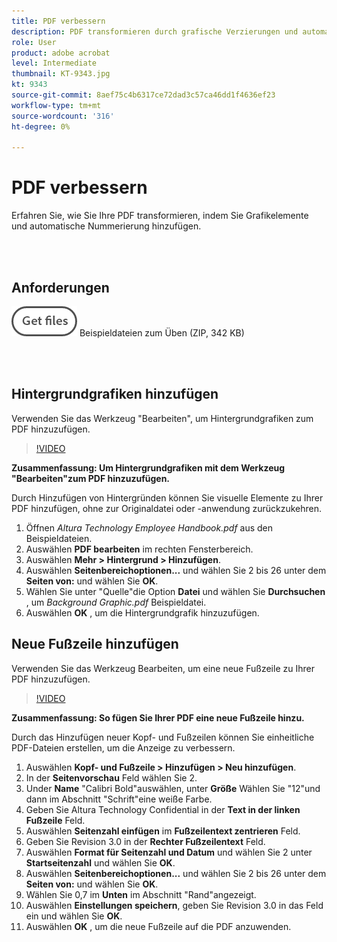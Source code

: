 ```yaml
---
title: PDF verbessern
description: PDF transformieren durch grafische Verzierungen und automatische Nummerierung
role: User
product: adobe acrobat
level: Intermediate
thumbnail: KT-9343.jpg
kt: 9343
source-git-commit: 8aef75c4b6317ce72dad3c57ca46dd1f4636ef23
workflow-type: tm+mt
source-wordcount: '316'
ht-degree: 0%

---
```


# PDF verbessern

Erfahren Sie, wie Sie Ihre PDF transformieren, indem Sie Grafikelemente und automatische Nummerierung hinzufügen.

<br> 

## Anforderungen

[![Dateien abrufen](../assets/Getfiles.png)](../assets/Enhance.zip)   Beispieldateien zum Üben (ZIP, 342 KB)

<br> 

## Hintergrundgrafiken hinzufügen

Verwenden Sie das Werkzeug &quot;Bearbeiten&quot;, um Hintergrundgrafiken zum PDF hinzuzufügen.

>[!VIDEO](https://video.tv.adobe.com/v/338746?hidetitle=true)

**Zusammenfassung: Um Hintergrundgrafiken mit dem Werkzeug &quot;Bearbeiten&quot;zum PDF hinzuzufügen.**

Durch Hinzufügen von Hintergründen können Sie visuelle Elemente zu Ihrer PDF hinzufügen, ohne zur Originaldatei oder -anwendung zurückzukehren.

1. Öffnen *Altura Technology Employee Handbook.pdf* aus den Beispieldateien.
1. Auswählen **PDF bearbeiten** im rechten Fensterbereich.
1. Auswählen **Mehr > Hintergrund > Hinzufügen**.
1. Auswählen **Seitenbereichoptionen...** und wählen Sie 2 bis 26 unter dem **Seiten von:** und wählen Sie **OK**.
1. Wählen Sie unter &quot;Quelle&quot;die Option **Datei** und wählen Sie **Durchsuchen** , um *Background Graphic.pdf* Beispieldatei.
1. Auswählen **OK** , um die Hintergrundgrafik hinzuzufügen.

## Neue Fußzeile hinzufügen

Verwenden Sie das Werkzeug Bearbeiten, um eine neue Fußzeile zu Ihrer PDF hinzuzufügen.

>[!VIDEO](https://video.tv.adobe.com/v/338745?hidetitle=true)

**Zusammenfassung: So fügen Sie Ihrer PDF eine neue Fußzeile hinzu.**

Durch das Hinzufügen neuer Kopf- und Fußzeilen können Sie einheitliche PDF-Dateien erstellen, um die Anzeige zu verbessern.

1. Auswählen **Kopf- und Fußzeile > Hinzufügen > Neu hinzufügen**.
1. In der **Seitenvorschau** Feld wählen Sie 2.
1. Under **Name** &quot;Calibri Bold&quot;auswählen, unter **Größe** Wählen Sie &quot;12&quot;und dann im Abschnitt &quot;Schrift&quot;eine weiße Farbe.
1. Geben Sie Altura Technology Confidential in der **Text in der linken Fußzeile** Feld.
1. Auswählen **Seitenzahl einfügen** im **Fußzeilentext zentrieren** Feld.
1. Geben Sie Revision 3.0 in der **Rechter Fußzeilentext** Feld.
1. Auswählen **Format für Seitenzahl und Datum** und wählen Sie 2 unter **Startseitenzahl** und wählen Sie **OK**.
1. Auswählen **Seitenbereichoptionen...** und wählen Sie 2 bis 26 unter dem **Seiten von:** und wählen Sie **OK**.
1. Wählen Sie 0,7 im **Unten** im Abschnitt &quot;Rand&quot;angezeigt.
1. Auswählen **Einstellungen speichern**, geben Sie Revision 3.0 in das Feld ein und wählen Sie **OK**.
1. Auswählen **OK** , um die neue Fußzeile auf die PDF anzuwenden.


